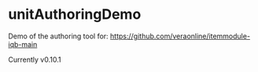 # unitAuthoringDemo

Demo of the authoring tool for: https://github.com/veraonline/itemmodule-iqb-main

Currently v0.10.1
